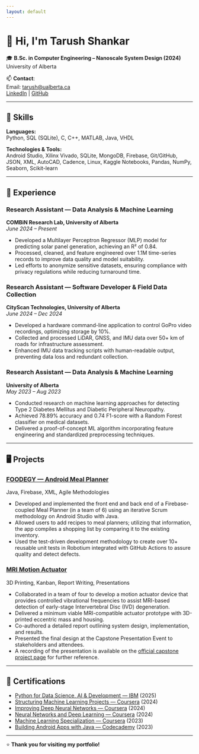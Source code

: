 ```yaml
---
layout: default
---
```


# 👋 Hi, I'm Tarush Shankar

🎓 **B.Sc. in Computer Engineering – Nanoscale System Design (2024)**  
University of Alberta

📫 **Contact**:  
Email: [tarush@ualberta.ca](mailto:tarush@ualberta.ca)  
[LinkedIn](http://www.linkedin.com/in/tarush-shankar) | [GitHub](https://github.com/TarushShankar)

---

## 🧰 Skills

**Languages:**  
Python, SQL (SQLite), C, C++, MATLAB, Java, VHDL  

**Technologies & Tools:**  
Android Studio, Xilinx Vivado, SQLite, MongoDB, Firebase, Git/GitHub, JSON, XML, AutoCAD, Cadence, Linux, Kaggle Notebooks, Pandas, NumPy, Seaborn, Scikit-learn

---

## 💼 Experience

### Research Assistant — Data Analysis & Machine Learning  
**COMBiN Research Lab, University of Alberta**  
*June 2024 – Present*  
- Developed a Multilayer Perceptron Regressor (MLP) model for predicting solar panel generation, achieving an R² of 0.84.  
- Processed, cleaned, and feature engineered over 1.1M time-series records to improve data quality and model suitability.  
- Led efforts to anonymize sensitive datasets, ensuring compliance with privacy regulations while reducing turnaround time.  

### Research Assistant — Software Developer & Field Data Collection  
**CityScan Technologies, University of Alberta**  
*June 2024 – Dec 2024*  
- Developed a hardware command-line application to control GoPro video recordings, optimizing storage by 10%.  
- Collected and processed LiDAR, GNSS, and IMU data over 50+ km of roads for infrastructure assessment.  
- Enhanced IMU data tracking scripts with human-readable output, preventing data loss and redundant collection.  

### Research Assistant — Data Analysis & Machine Learning  
**University of Alberta**  
*May 2023 – Aug 2023*  
- Conducted research on machine learning approaches for detecting Type 2 Diabetes Mellitus and Diabetic Peripheral Neuropathy.  
- Achieved 78.89% accuracy and 0.74 F1-score with a Random Forest classifier on medical datasets.  
- Delivered a proof-of-concept ML algorithm incorporating feature engineering and standardized preprocessing techniques.  

---

## 🖥️ Projects

### [FOODEGY — Android Meal Planner](https://github.com/CMPUT301F22T26/Foodegy)  
Java, Firebase, XML, Agile Methodologies  
- Developed and implemented the front end and back end of a Firebase-coupled Meal Planner (in a team of 6) using an iterative Scrum methodology on Android Studio with Java.  
- Allowed users to add recipes to meal planners; utilizing that information, the app compiles a shopping list by comparing it to the existing inventory.  
- Used the test-driven development methodology to create over 10+ reusable unit tests in Robotium integrated with GitHub Actions to assure quality and detect defects.  

### [MRI Motion Actuator](https://www.capstonedepot.live/post/5)  
3D Printing, Kanban, Report Writing, Presentations  
- Collaborated in a team of four to develop a motion actuator device that provides controlled vibrational frequencies to assist MRI-based detection of early-stage Intervertebral Disc (IVD) degeneration.  
- Delivered a minimum viable MRI-compatible actuator prototype with 3D-printed eccentric mass and housing.  
- Co-authored a detailed report outlining system design, implementation, and results.  
- Presented the final design at the Capstone Presentation Event to stakeholders and attendees.  
- A recording of the presentation is available on the [official capstone project page](https://www.capstonedepot.live/post/5) for further reference.  

---

## 📜 Certifications

- [Python for Data Science, AI & Development — IBM](https://www.coursera.org/account/accomplishments/verify/DBIKCASXJ7G1) (2025)  
- [Structuring Machine Learning Projects — Coursera](https://www.coursera.org/account/accomplishments/verify/I08FZV4E21NX) (2024)  
- [Improving Deep Neural Networks — Coursera](https://www.coursera.org/account/accomplishments/verify/N60UENPIUQ9S) (2024)  
- [Neural Networks and Deep Learning — Coursera](https://www.coursera.org/account/accomplishments/verify/JL84QST9M7AN) (2024)  
- [Machine Learning Specialization — Coursera](https://www.coursera.org/account/accomplishments/specialization/5C5664TNCDP6) (2023)  
- [Building Android Apps with Java — Codecademy](https://www.codecademy.com/profiles/tarushshankar/certificates/5e46f39b68800d0011f5b923) (2023)  

---

⭐ **Thank you for visiting my portfolio!**
